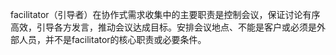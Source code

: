 facilitator（引导者）在协作式需求收集中的主要职责是控制会议，保证讨论有序高效，引导各方发言，推动会议达成目标。安排会议地点、不能是客户或必须是外部人员，并不是facilitator的核心职责或必要条件。